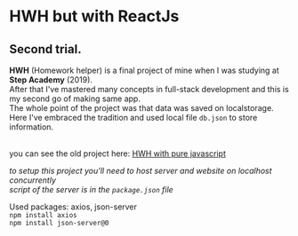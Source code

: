# HWH but with ReactJs
## Second trial.

**HWH** (Homework helper) is a final project of mine when I was studying at **Step Academy** (2019). <br>
After that I've mastered many concepts in full-stack development and this is my second go of making same app. <br>
The whole point of the project was that data was saved on localstorage. Here I've embraced the tradition and used local file `db.json` to store information. <br><br>

you can see the old project here: [HWH with pure javascript](https://hwh-old.netlify.app/) <br>

*to setup this project you'll need to host server and website on localhost concurrently* <br>
*script of the server is in the `package.json` file*

Used packages: axios, json-server <br>
`npm install axios` <br>
`npm install json-server@0`

